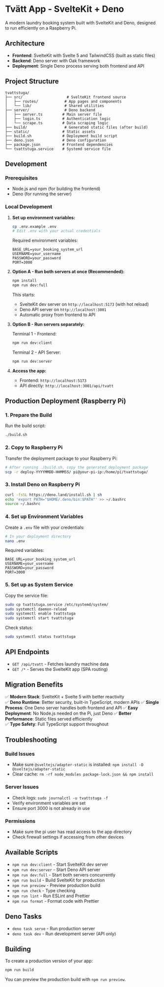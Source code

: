 # Tvätt App - SvelteKit + Deno

A modern laundry booking system built with SvelteKit and Deno, designed to run efficiently on a Raspberry Pi.

## Architecture

- **Frontend**: SvelteKit with Svelte 5 and TailwindCSS (built as static files)
- **Backend**: Deno server with Oak framework
- **Deployment**: Single Deno process serving both frontend and API

## Project Structure

```
tvattstuga/
├── src/                    # SvelteKit frontend source
│   ├── routes/            # App pages and components
│   └── lib/               # Shared utilities
├── server/                # Deno backend
│   ├── server.ts         # Main server file
│   ├── login.ts          # Authentication logic
│   └── scrape.ts         # Data scraping logic
├── build/                 # Generated static files (after build)
├── static/               # Static assets
├── build.sh              # Deployment build script
├── deno.json             # Deno configuration
├── package.json          # Frontend dependencies
└── tvattstuga.service    # Systemd service file
```

## Development

### Prerequisites

- Node.js and npm (for building the frontend)
- Deno (for running the server)

### Local Development

1. **Set up environment variables:**

   ```bash
   cp .env.example .env
   # Edit .env with your actual credentials
   ```

   Required environment variables:

   ```
   BASE_URL=your_booking_system_url
   USERNAME=your_username
   PASSWORD=your_password
   PORT=3000
   ```

2. **Option A - Run both servers at once (Recommended):**

   ```bash
   npm install
   npm run dev:full
   ```

   This starts:
   - SvelteKit dev server on `http://localhost:5173` (with hot reload)
   - Deno API server on `http://localhost:3001`
   - Automatic proxy from frontend to API

3. **Option B - Run servers separately:**

   Terminal 1 - Frontend:

   ```bash
   npm run dev:client
   ```

   Terminal 2 - API Server:

   ```bash
   npm run dev:server
   ```

4. **Access the app:**
   - Frontend: `http://localhost:5173`
   - API directly: `http://localhost:3001/api/tvatt`

## Production Deployment (Raspberry Pi)

### 1. Prepare the Build

Run the build script:

```bash
./build.sh
```

### 2. Copy to Raspberry Pi

Transfer the deployment package to your Raspberry Pi:

```bash
# After running ./build.sh, copy the generated deployment package
scp -r deploy-YYYYMMDD-HHMMSS/ pi@your-pi-ip:/home/pi/tvattstuga/
```

### 3. Install Deno on Raspberry Pi

```bash
curl -fsSL https://deno.land/install.sh | sh
echo 'export PATH="$HOME/.deno/bin:$PATH"' >> ~/.bashrc
source ~/.bashrc
```

### 4. Set up Environment Variables

Create a `.env` file with your credentials:

```bash
# In your deployment directory
nano .env
```

Required variables:

```
BASE_URL=your_booking_system_url
USERNAME=your_username
PASSWORD=your_password
PORT=3000
```

### 5. Set up as System Service

Copy the service file:

```bash
sudo cp tvattstuga.service /etc/systemd/system/
sudo systemctl daemon-reload
sudo systemctl enable tvattstuga
sudo systemctl start tvattstuga
```

Check status:

```bash
sudo systemctl status tvattstuga
```

## API Endpoints

- `GET /api/tvatt` - Fetches laundry machine data
- `GET /*` - Serves the SvelteKit app (SPA routing)

## Migration Benefits

✅ **Modern Stack**: SvelteKit + Svelte 5 with better reactivity  
✅ **Deno Runtime**: Better security, built-in TypeScript, modern APIs
✅ **Single Process**: One Deno server handles both frontend and API
✅ **Easy Deployment**: No Node.js needed on the Pi, just Deno
✅ **Better Performance**: Static files served efficiently  
✅ **Type Safety**: Full TypeScript support throughout

## Troubleshooting

### Build Issues

- Make sure `@sveltejs/adapter-static` is installed: `npm install -D @sveltejs/adapter-static`
- Clear cache: `rm -rf node_modules package-lock.json && npm install`

### Server Issues

- Check logs: `sudo journalctl -u tvattstuga -f`
- Verify environment variables are set
- Ensure port 3000 is not already in use

### Permissions

- Make sure the pi user has read access to the app directory
- Check firewall settings if accessing from other devices

## Available Scripts

- `npm run dev:client` - Start SvelteKit dev server
- `npm run dev:server` - Start Deno API server
- `npm run dev:full` - Start both servers concurrently
- `npm run build` - Build SvelteKit for production
- `npm run preview` - Preview production build
- `npm run check` - Type checking
- `npm run lint` - Run ESLint and Prettier
- `npm run format` - Format code with Prettier

## Deno Tasks

- `deno task serve` - Run production server
- `deno task dev` - Run development server (API only)

## Building

To create a production version of your app:

```bash
npm run build
```

You can preview the production build with `npm run preview`.

